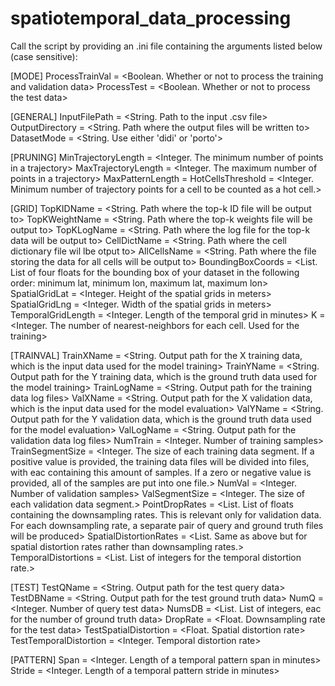 # spatiotemporal_data_processing

Call the script by providing an .ini file containing the arguments listed below (case sensitive):

[MODE]
ProcessTrainVal         = <Boolean. Whether or not to process the training and validation data> 
ProcessTest             = <Boolean. Whether or not to process the test data>

[GENERAL]
InputFilePath           = <String. Path to the input .csv file>
OutputDirectory         = <String. Path where the output files will be written to>
DatasetMode             = <String. Use either 'didi' or 'porto'>

[PRUNING]
MinTrajectoryLength     = <Integer. The minimum number of points in a trajectory>
MaxTrajectoryLength     = <Integer. The maximum number of points in a trajectory>
MaxPatternLength        = <Unused> 
HotCellsThreshold       = <Integer. Minimum number of trajectory points for a cell to be counted as a hot cell.>

[GRID]
TopKIDName              = <String. Path where the top-k ID file will be output to>
TopKWeightName          = <String. Path where the top-k weights file will be output to>
TopKLogName             = <String. Path where the log file for the top-k data will be output to>
CellDictName            = <String. Path where the cell dictionary file wil lbe otput to>
AllCellsName            = <String. Path where the file storing the data for all cells will be output to> 
BoundingBoxCoords       = <List. List of four floats for the bounding box of your dataset in the following order: minimum lat, minimum lon, maximum lat, maximum lon>
SpatialGridLat          = <Integer. Height of the spatial grids in meters>
SpatialGridLng          = <Integer. Width of the spatial grids in meters>
TemporalGridLength      = <Integer. Length of the temporal grid in minutes>
K                       = <Integer. The number of nearest-neighbors for each cell. Used for the training> 

[TRAINVAL]
TrainXName              = <String. Output path for the X training data, which is the input data used for the model training>
TrainYName              = <String. Output path for the Y training data, which is the ground truth data used for the model training>
TrainLogName            = <String. Output path for the training data log files>
ValXName                = <String. Output path for the X validation data, which is the input data used for the model evaluation>
ValYName                = <String. Output path for the Y validation data, which is the ground truth data used for the model evaluation>
ValLogName              = <String. Output path for the validation data log files> 
NumTrain                = <Integer. Number of training samples> 
TrainSegmentSize        = <Integer. The size of each training data segment. If a positive value is provided, the training data files will be divided into files, with eac containing this amount of samples. If a zero or negative value is provided, all of the samples are put into one file.>
NumVal                  = <Integer. Number of validation samples>
ValSegmentSize          = <Integer. The size of each validation data segment.>
PointDropRates          = <List. List of floats containing the downsampling rates. This is relevant only for validation data. For each downsampling rate, a separate pair of query and ground truth files will be produced>
SpatialDistortionRates  = <List. Same as above but for spatial distortion rates rather than downsampling rates.>
TemporalDistortions     = <List. List of integers for the temporal distortion rate.> 

[TEST]
TestQName               = <String. Output path for the test query data>
TestDBName              = <String. Output path for the test ground truth data>
NumQ                    = <Integer. Number of query test data>
NumsDB                  = <List. List of integers, eac for the number of ground truth data>
DropRate                = <Float. Downsampling rate for the test data>
TestSpatialDistortion   = <Float. Spatial distortion rate>
TestTemporalDistortion  = <Integer. Temporal distortion rate>

[PATTERN]
Span                    = <Integer. Length of a temporal pattern span in minutes>
Stride                  = <Integer. Length of a temporal pattern stride in minutes>